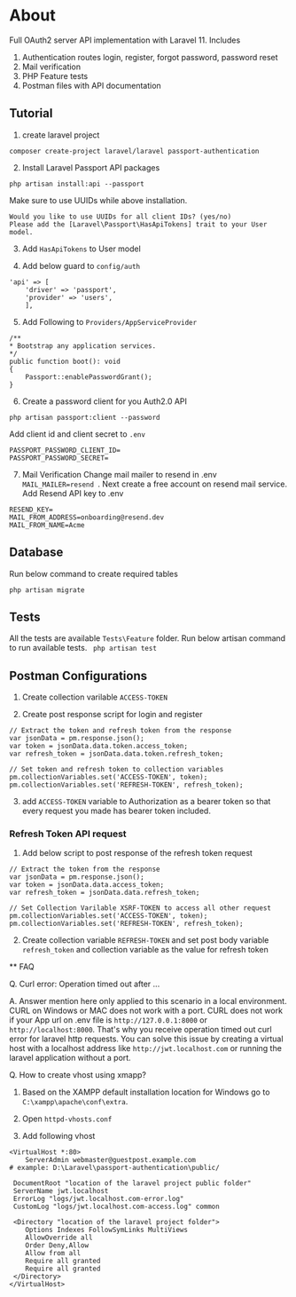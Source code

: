 
  

# About
Full OAuth2 server API implementation with Laravel 11. Includes
1. Authentication routes login, register, forgot password, password reset
2. Mail verification
3. PHP Feature tests
4. Postman files with API documentation 

## Tutorial

1. create laravel project

```composer create-project laravel/laravel passport-authentication```

2. Install Laravel Passport API packages

```php artisan install:api --passport```

Make sure to use UUIDs while above installation.
```
Would you like to use UUIDs for all client IDs? (yes/no)
Please add the [Laravel\Passport\HasApiTokens] trait to your User model.
```

3. Add ```HasApiTokens``` to User model

4. Add below guard to ```config/auth```

```
'api' => [
	'driver' => 'passport',
	'provider' => 'users',
	],
```

5. Add Following to ```Providers/AppServiceProvider```

```
/**
* Bootstrap any application services.
*/
public function boot(): void
{
	Passport::enablePasswordGrant();
}
```
6. Create a password client for you Auth2.0 API

```php artisan passport:client --password```

Add client id and client secret to ```.env```
```
PASSPORT_PASSWORD_CLIENT_ID=
PASSPORT_PASSWORD_SECRET=
```

7. Mail Verification
Change mail mailer to resend in .env ```MAIL_MAILER=resend ```. Next create a free account on resend mail service. Add Resend API key to .env
```
RESEND_KEY=
MAIL_FROM_ADDRESS=onboarding@resend.dev
MAIL_FROM_NAME=Acme
```
## Database
Run below command to create required tables
```
php artisan migrate
```
## Tests
All the tests are available  ```Tests\Feature``` folder. Run below artisan command to run available tests.
``` php artisan test```
## Postman Configurations

1. Create collection varilable ```ACCESS-TOKEN```

2. Create post response script for login and register

```
// Extract the token and refresh token from the response
var jsonData = pm.response.json();
var token = jsonData.data.token.access_token;
var refresh_token = jsonData.data.token.refresh_token;
 
// Set token and refresh token to collection variables
pm.collectionVariables.set('ACCESS-TOKEN', token);
pm.collectionVariables.set('REFRESH-TOKEN', refresh_token);
```

3. add ```ACCESS-TOKEN``` variable to Authorization as a bearer token so that every request you made has bearer token included.

### Refresh Token API request

1. Add below script to post response of the refresh token request

```
// Extract the token from the response
var jsonData = pm.response.json();
var token = jsonData.data.access_token;
var refresh_token = jsonData.data.refresh_token;

// Set Collection Varilable XSRF-TOKEN to access all other request
pm.collectionVariables.set('ACCESS-TOKEN', token);
pm.collectionVariables.set('REFRESH-TOKEN', refresh_token);
```

2. Create collection variable ```REFRESH-TOKEN``` and set post body variable ```refresh_token``` and collection variable as the value for refresh token

** FAQ

  

Q. Curl error: Operation timed out after ...

A. Answer mention here only applied to this scenario in a local environment. CURL on Windows or MAC does not work with a port. CURL does not work if your App url on .env file is ```http://127.0.0.1:8000``` or ```http://localhost:8000```. That's why you receive operation timed out curl error for laravel http requests. You can solve this issue by creating a virtual host with a localhost address like ```http://jwt.localhost.com``` or running the laravel application without a port.

  

Q. How to create vhost using xmapp?

1. Based on the XAMPP default installation location for Windows go to ```C:\xampp\apache\conf\extra```.

2. Open ```httpd-vhosts.conf```

3. Add following vhost

```
<VirtualHost *:80>
	ServerAdmin webmaster@guestpost.example.com
# example: D:\Laravel\passport-authentication\public/

 DocumentRoot "location of the laravel project public folder"
 ServerName jwt.localhost
 ErrorLog "logs/jwt.localhost.com-error.log"
 CustomLog "logs/jwt.localhost.com-access.log" common

 <Directory "location of the laravel project folder">
	Options Indexes FollowSymLinks MultiViews
	AllowOverride all
	Order Deny,Allow
	Allow from all
	Require all granted
	Require all granted
 </Directory>
</VirtualHost>
```